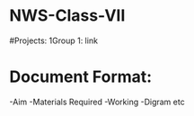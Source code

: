 # NWS-Class-VII

#Projects:
1Group 1: link

# Document Format:
-Aim
-Materials Required
-Working
-Digram
etc
